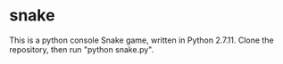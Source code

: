 # snake


This is a python console Snake game, written in Python 2.7.11. Clone the repository, then run "python snake.py".
